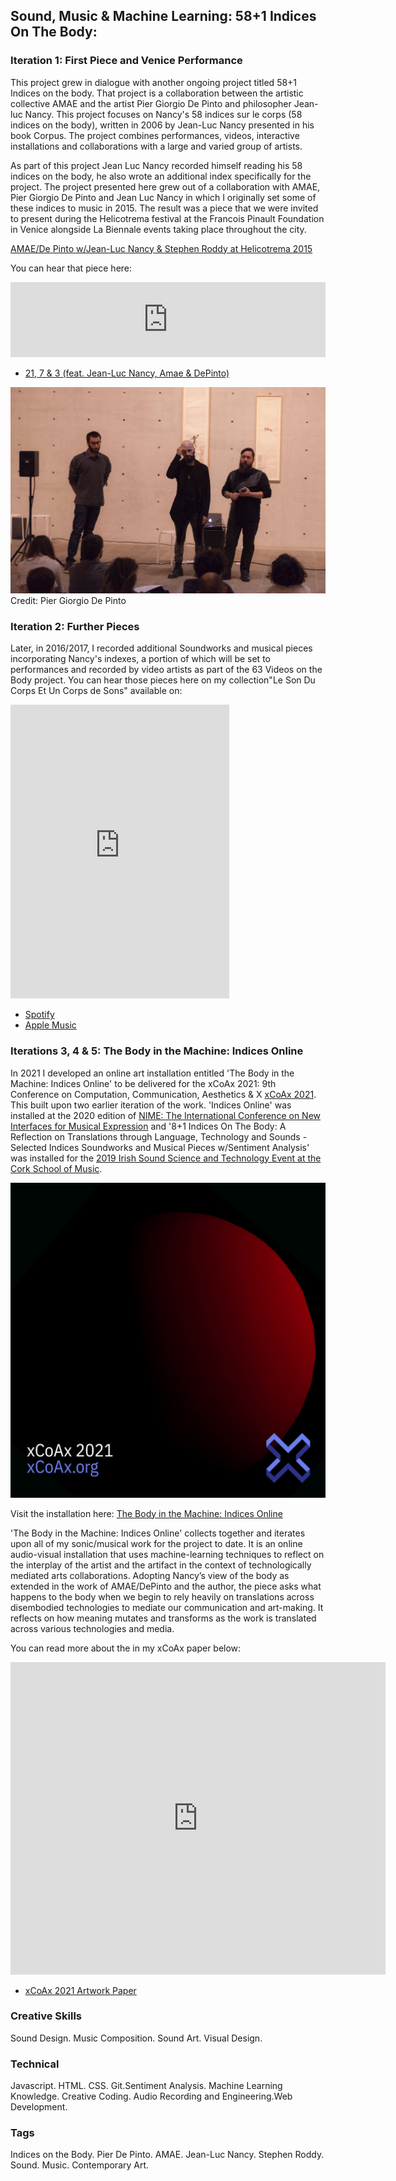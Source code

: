 ## Sound, Music & Machine Learning: 58+1 Indices On The Body:


### Iteration 1: First Piece and Venice Performance

This project grew in dialogue with another ongoing project titled 58+1 Indices on the body. That project is a collaboration between the artistic collective AMAE and the artist Pier Giorgio De Pinto and philosopher Jean-luc Nancy. This project focuses on Nancy's 58 indices sur le corps (58 indices on the body), written in 2006 by Jean-Luc Nancy presented in his book Corpus. The project combines performances, videos, interactive installations and collaborations with a large and varied group of artists.

As part of this project Jean Luc Nancy recorded himself reading his 58 indices on the body, he also wrote an additional index specifically for the project. The project presented here grew out of a collaboration with AMAE, Pier Giorgio De Pinto and Jean Luc Nancy in which I originally set some of these indices to music in 2015. The result was a piece that we were invited to present during the Helicotrema festival at the Francois Pinault Foundation in Venice alongside La Biennale events taking place throughout the city.


[AMAE/De Pinto w/Jean-Luc Nancy & Stephen Roddy at Helicotrema 2015](http://helicotrema.blauerhase.com/helicotrema-2015/)


You can hear that piece here:
<iframe style="border: 0; width: 100%; height: 120px;" src="https://bandcamp.com/EmbeddedPlayer/album=1061781095/size=large/bgcol=ffffff/linkcol=0687f5/tracklist=false/artwork=small/track=570375840/transparent=true/" seamless><a href="http://stephenroddy.bandcamp.com/album/le-son-du-corps-et-un-corps-de-sons">Le Son Du Corps Et Un Corps de Sons by Stephen Roddy feat. Jean-Luc Nancy, AMAE &amp; DePinto)</a></iframe>

* [21, 7 & 3 (feat. Jean-Luc Nancy, Amae & DePinto)](https://stephenroddy.bandcamp.com/track/21-7-3-feat-jean-luc-nancy-amae-depinto)


<img src="images/12186271_1116088238416382_7289188895621671914_o.jpg?raw=true"/><br/>
Credit: Pier Giorgio De Pinto

### Iteration 2: Further Pieces

Later, in 2016/2017, I recorded additional Soundworks and musical pieces incorporating Nancy's indexes, a portion of which will be set to performances and recorded by video artists as part of the 63 Videos on the Body project. You can hear those pieces here on my collection"Le Son Du Corps Et Un Corps de Sons" available on:

<iframe style="border: 0; width: 350px; height: 470px;" src="https://bandcamp.com/EmbeddedPlayer/album=1061781095/size=large/bgcol=ffffff/linkcol=0687f5/tracklist=false/transparent=true/" seamless><a href="http://stephenroddy.bandcamp.com/album/le-son-du-corps-et-un-corps-de-sons">Le Son Du Corps Et Un Corps de Sons by Stephen Roddy feat. Jean-Luc Nancy, AMAE &amp; DePinto)</a></iframe>

* [Spotify](https://open.spotify.com/album/3DsDLwlP74rKzIRaGvsyeh)
* [Apple Music](https://music.apple.com/us/album/le-son-du-corps-et-un-corps-de-sons/1314413365)

### Iterations 3, 4 & 5: The Body in the Machine: Indices Online

In 2021 I developed an online art installation entitled 'The Body in the Machine: Indices Online' to be delivered for the xCoAx 2021: 9th Conference on Computation, Communication, Aesthetics & X [xCoAx 2021](https://2021.xcoax.org/). This built upon two earlier iteration of the work. 'Indices Online' was installed at the 2020 edition of [NIME: The International Conference on New Interfaces for Musical Expression](https://nime2020.bcu.ac.uk/indices-online/) and '8+1 Indices On The Body: A Reflection on Translations through Language, Technology and Sounds - Selected Indices Soundworks and Musical Pieces w/Sentiment Analysis' was installed for the [2019 Irish Sound Science and Technology Event at the Cork School of Music](https://drive.google.com/file/d/1W_np9Jb-QEeny_Hd4wzR12Zvv-CdpXFr/view).

<img src="images/xCoAx21.jpg?raw=true"/><br/>

Visit the installation here:
[The Body in the Machine: Indices Online](https://2021.xcoax.org/sro/)

'The Body in the Machine: Indices Online' collects together and iterates upon all of my sonic/musical work for the project to date. It is an online audio-visual installation that uses machine-learning techniques to reflect on the interplay of the artist and the artifact in the context of technologically mediated arts collaborations. Adopting Nancy’s view of the body as extended in the work of AMAE/DePinto and the author, the piece asks what happens to the body when we begin to rely heavily on translations across disembodied technologies to mediate our communication and art-making. It reflects on how meaning mutates and transforms as the work is translated across various technologies and media.

You can read more about the in my xCoAx paper below:

<iframe frameborder="0" src="https://drive.google.com/file/d/1mmb5FY5EmSM0Dzx-bym2cGSZBGr1OK_R/preview" style="height: 500px; width: 600px;"></iframe>

* [xCoAx 2021 Artwork Paper](/files/xCoAx2021-Roddy.pdf)


### Creative Skills
Sound Design. Music Composition. Sound Art. Visual Design.

### Technical
Javascript. HTML. CSS. Git.Sentiment Analysis. Machine Learning Knowledge. Creative Coding. Audio Recording and Engineering.Web Development.

### Tags
Indices on the Body. Pier De Pinto. AMAE. Jean-Luc Nancy. Stephen Roddy. Sound. Music. Contemporary Art.
